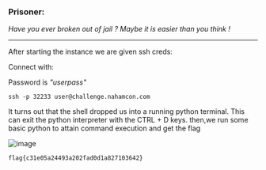 ### Prisoner:

_Have you ever broken out of jail ? Maybe it is easier than you think !_

----

After starting the instance we are given ssh creds:

Connect with:

Password is _"userpass"_

```
ssh -p 32233 user@challenge.nahamcon.com
```

It turns out that the shell dropped us into a running python terminal. This can exit the python interpreter with the CTRL + D keys.
then,we run some basic python to attain command execution and get the flag

![image](https://user-images.githubusercontent.com/79740895/220685652-3a7304a1-e937-46e2-93b8-f581ee5e861b.png)

```
flag{c31e05a24493a202fad0d1a827103642}
```

